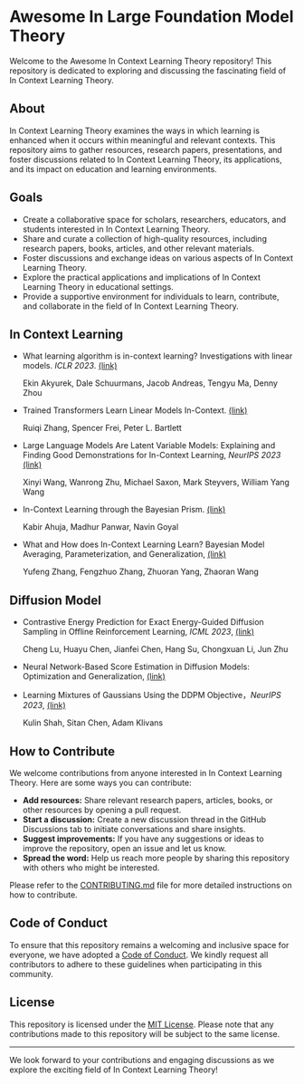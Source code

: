 # Awesome In Large Foundation Model Theory

Welcome to the Awesome In Context Learning Theory repository! This repository is dedicated to exploring and discussing the fascinating field of In Context Learning Theory.

## About

In Context Learning Theory examines the ways in which learning is enhanced when it occurs within meaningful and relevant contexts. This repository aims to gather resources, research papers, presentations, and foster discussions related to In Context Learning Theory, its applications, and its impact on education and learning environments.

## Goals

- Create a collaborative space for scholars, researchers, educators, and students interested in In Context Learning Theory.
- Share and curate a collection of high-quality resources, including research papers, books, articles, and other relevant materials.
- Foster discussions and exchange ideas on various aspects of In Context Learning Theory.
- Explore the practical applications and implications of In Context Learning Theory in educational settings.
- Provide a supportive environment for individuals to learn, contribute, and collaborate in the field of In Context Learning Theory.

## In Context Learning

- What learning algorithm is in-context learning? Investigations with linear models. *ICLR 2023*. [(link)](https://arxiv.org/pdf/2211.15661.pdf)

  Ekin Akyurek, Dale Schuurmans, Jacob Andreas, Tengyu Ma, Denny Zhou

- Trained Transformers Learn Linear Models In-Context. [(link)](https://arxiv.org/pdf/2306.09927.pdf)

  Ruiqi Zhang, Spencer Frei, Peter L. Bartlett

- Large Language Models Are Latent Variable Models: Explaining and Finding Good Demonstrations for In-Context Learning, *NeurIPS 2023* [(link)](https://arxiv.org/abs/2301.11916)

  Xinyi Wang, Wanrong Zhu, Michael Saxon, Mark Steyvers, William Yang Wang

- In-Context Learning through the Bayesian Prism. [(link)](https://arxiv.org/abs/2306.04891)

  Kabir Ahuja, Madhur Panwar, Navin Goyal

- What and How does In-Context Learning Learn? Bayesian Model Averaging, Parameterization, and Generalization, [(link)](https://arxiv.org/abs/2305.19420)

  Yufeng Zhang, Fengzhuo Zhang, Zhuoran Yang, Zhaoran Wang
  

  
## Diffusion Model

- Contrastive Energy Prediction for Exact Energy-Guided Diffusion Sampling in Offline Reinforcement Learning, *ICML 2023*, [(link)](https://arxiv.org/pdf/2304.12824.pdf)

  Cheng Lu, Huayu Chen, Jianfei Chen, Hang Su, Chongxuan Li, Jun Zhu

- Neural Network-Based Score Estimation in Diffusion Models: Optimization and Generalization, [(link)](https://openreview.net/pdf?id=h8GeqOxtd4)


- Learning Mixtures of Gaussians Using the DDPM Objective，*NeurIPS 2023*,  [(link)](https://arxiv.org/pdf/2307.01178.pdf)

  Kulin Shah, Sitan Chen, Adam Klivans



## How to Contribute

We welcome contributions from anyone interested in In Context Learning Theory. Here are some ways you can contribute:

- **Add resources:** Share relevant research papers, articles, books, or other resources by opening a pull request.
- **Start a discussion:** Create a new discussion thread in the GitHub Discussions tab to initiate conversations and share insights.
- **Suggest improvements:** If you have any suggestions or ideas to improve the repository, open an issue and let us know.
- **Spread the word:** Help us reach more people by sharing this repository with others who might be interested.

Please refer to the [CONTRIBUTING.md](CONTRIBUTING.md) file for more detailed instructions on how to contribute.

## Code of Conduct

To ensure that this repository remains a welcoming and inclusive space for everyone, we have adopted a [Code of Conduct](CODE_OF_CONDUCT.md). We kindly request all contributors to adhere to these guidelines when participating in this community.

## License

This repository is licensed under the [MIT License](LICENSE). Please note that any contributions made to this repository will be subject to the same license.

---

We look forward to your contributions and engaging discussions as we explore the exciting field of In Context Learning Theory!
